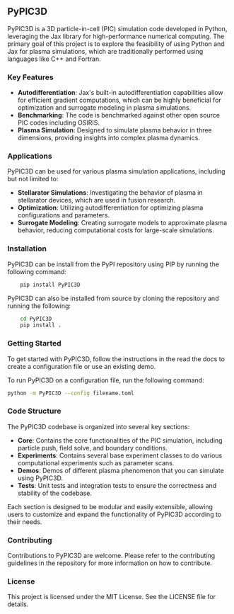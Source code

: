 ## PyPIC3D

PyPIC3D is a 3D particle-in-cell (PIC) simulation code developed in Python, leveraging the Jax library for high-performance numerical computing. The primary goal of this project is to explore the feasibility of using Python and Jax for plasma simulations, which are traditionally performed using languages like C++ and Fortran.

### Key Features

- **Autodifferentiation**: Jax's built-in autodifferentiation capabilities allow for efficient gradient computations, which can be highly beneficial for optimization and surrogate modeling in plasma simulations.
- **Benchmarking**: The code is benchmarked against other open source PIC codes including OSIRIS.
- **Plasma Simulation**: Designed to simulate plasma behavior in three dimensions, providing insights into complex plasma dynamics.

### Applications

PyPIC3D can be used for various plasma simulation applications, including but not limited to:

- **Stellarator Simulations**: Investigating the behavior of plasma in stellarator devices, which are used in fusion research.
- **Optimization**: Utilizing autodifferentiation for optimizing plasma configurations and parameters.
- **Surrogate Modeling**: Creating surrogate models to approximate plasma behavior, reducing computational costs for large-scale simulations.

### Installation
PyPIC3D can be install from the PyPI repository using PIP by running the following command:

```bash
    pip install PyPIC3D
```

PyPIC3D can also be installed from source by cloning the repository and running the following:
```bash
    cd PyPIC3D
    pip install .
```

### Getting Started
To get started with PyPIC3D, follow the instructions in the read the docs to create a configuration file
or use an existing demo.

To run PyPIC3D on a configuration file, run the following command:

```bash
python -m PyPIC3D --config filename.toml
```

### Code Structure

The PyPIC3D codebase is organized into several key sections:

- **Core**: Contains the core functionalities of the PIC simulation, including particle push, field solve, and boundary conditions.
- **Experiments**: Contains several base experiment classes to do various computational experiments such as parameter scans.
- **Demos**: Demos of different plasma phenomenon that you can simulate using PyPIC3D.
- **Tests**: Unit tests and integration tests to ensure the correctness and stability of the codebase.

Each section is designed to be modular and easily extensible, allowing users to customize and expand the functionality of PyPIC3D according to their needs.

### Contributing

Contributions to PyPIC3D are welcome. Please refer to the contributing guidelines in the repository for more information on how to contribute.

### License

This project is licensed under the MIT License. See the LICENSE file for details.